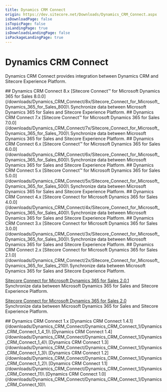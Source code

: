 ```yaml
---
title: Dynamics CRM Connect
origin: https://dev.sitecore.net/Downloads/Dynamics_CRM_Connect.aspx
isDownloadPage: false
isTopicPage: false
isLandingPage: true
isDownloadsLandingPage: false
isPackageLandingPage: true
---
```


# Dynamics CRM Connect

Dynamics CRM Connect provides integration between Dynamics CRM and Sitecore Experience Platform.

<Card variant='outlineRaised' px={0} mb={8}>
<CardHeader>
## Dynamics CRM Connect 8.x
</CardHeader>
<CardBody>
[Sitecore Connect™ for Microsoft Dynamics 365 for Sales 8.0.0](/downloads/Dynamics_CRM_Connect/8x/Sitecore_Connect_for_Microsoft_Dynamics_365_for_Sales_800)\
Synchronize data between Microsoft Dynamics 365 for Sales and Sitecore Experience Platform.


</CardBody>          
</Card>
<Card variant='outlineRaised' px={0} mb={8}>
<CardHeader>
## Dynamics CRM Connect 7.x
</CardHeader>
<CardBody>
[Sitecore Connect™ for Microsoft Dynamics 365 for Sales 7.0.0](/downloads/Dynamics_CRM_Connect/7x/Sitecore_Connect_for_Microsoft_Dynamics_365_for_Sales_700)\
Synchronize data between Microsoft Dynamics 365 for Sales and Sitecore Experience Platform.


</CardBody>          
</Card>
<Card variant='outlineRaised' px={0} mb={8}>
<CardHeader>
## Dynamics CRM Connect 6.x
</CardHeader>
<CardBody>
[Sitecore Connect™ for Microsoft Dynamics 365 for Sales 6.0.0](/downloads/Dynamics_CRM_Connect/6x/Sitecore_Connect_for_Microsoft_Dynamics_365_for_Sales_600)\
Synchronize data between Microsoft Dynamics 365 for Sales and Sitecore Experience Platform.


</CardBody>          
</Card>
<Card variant='outlineRaised' px={0} mb={8}>
<CardHeader>
## Dynamics CRM Connect 5.x
</CardHeader>
<CardBody>
[Sitecore Connect™ for Microsoft Dynamics 365 for Sales 5.0.0](/downloads/Dynamics_CRM_Connect/5x/Sitecore_Connect_for_Microsoft_Dynamics_365_for_Sales_500)\
Synchronize data between Microsoft Dynamics 365 for Sales and Sitecore Experience Platform.


</CardBody>          
</Card>
<Card variant='outlineRaised' px={0} mb={8}>
<CardHeader>
## Dynamics CRM Connect 4.x
</CardHeader>
<CardBody>
[Sitecore Connect for Microsoft Dynamics 365 for Sales 4.0.0](/downloads/Dynamics_CRM_Connect/4x/Sitecore_Connect_for_Microsoft_Dynamics_365_for_Sales_400)\
Synchronize data between Microsoft Dynamics 365 for Sales and Sitecore Experience Platform.


</CardBody>          
</Card>
<Card variant='outlineRaised' px={0} mb={8}>
<CardHeader>
## Dynamics CRM Connect 3.x
</CardHeader>
<CardBody>
[Sitecore Connect for Microsoft Dynamics 365 for Sales 3.0.0](/downloads/Dynamics_CRM_Connect/3x/Sitecore_Connect_for_Microsoft_Dynamics_365_for_Sales_300)\
Synchronize data between Microsoft Dynamics 365 for Sales and Sitecore Experience Platform.


</CardBody>          
</Card>
<Card variant='outlineRaised' px={0} mb={8}>
<CardHeader>
## Dynamics CRM Connect 2.x
</CardHeader>
<CardBody>
[Sitecore Connect for Microsoft Dynamics 365 for Sales 2.1.0](/downloads/Dynamics_CRM_Connect/2x/Sitecore_Connect_for_Microsoft_Dynamics_365_for_Sales_210)\
Synchronize data between Microsoft Dynamics 365 for Sales and Sitecore Experience Platform.

[Sitecore Connect for Microsoft Dynamics 365 for Sales 2.0.1](/downloads/Dynamics_CRM_Connect/2x/Sitecore_Connect_for_Microsoft_Dynamics_365_for_Sales_201)\
Synchronize data between Microsoft Dynamics 365 for Sales and Sitecore Experience Platform.

[Sitecore Connect for Microsoft Dynamics 365 for Sales 2.0](/downloads/Dynamics_CRM_Connect/2x/Sitecore_Connect_for_Microsoft_Dynamics_365_for_Sales_20)\
Synchronize data between Microsoft Dynamics 365 for Sales and Sitecore Experience Platform.


</CardBody>          
</Card>
<Card variant='outlineRaised' px={0} mb={8}>
<CardHeader>
## Dynamics CRM Connect 1.x
</CardHeader>
<CardBody>
[Dynamics CRM Connect 1.4.1](/downloads/Dynamics_CRM_Connect/Dynamics_CRM_Connect_1/Dynamics_CRM_Connect_1_4_1)\
[Dynamics CRM Connect 1.4](/downloads/Dynamics_CRM_Connect/Dynamics_CRM_Connect_1/Dynamics_CRM_Connect_1_4)\
[Dynamics CRM Connect 1.3](/downloads/Dynamics_CRM_Connect/Dynamics_CRM_Connect_1/Dynamics_CRM_Connect_1_3)\
[Dynamics CRM Connect 1.2](/downloads/Dynamics_CRM_Connect/Dynamics_CRM_Connect_1/Dynamics_CRM_Connect_1_2)\
[Dynamics CRM Connect 1.1](/downloads/Dynamics_CRM_Connect/Dynamics_CRM_Connect_1/Dynamics_CRM_Connect_11)\
[Dynamics CRM Connect 1.0](/downloads/Dynamics_CRM_Connect/Dynamics_CRM_Connect_1/Dynamics_CRM_Connect_10)\

</CardBody>          
</Card>